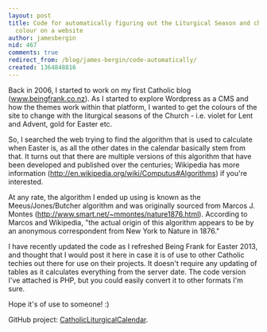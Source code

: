 ```yaml
---
layout: post
title: Code for automatically figuring out the Liturgical Season and changing the
  colour on a website
author: jamesbergin
nid: 467
comments: true
redirect_from: /blog/james-bergin/code-automatically/
created: 1364848816
---
```

Back in 2006, I started to work on my first Catholic blog (www.beingfrank.co.nz).  As I started to explore Wordpress as a CMS and how the themes work within that platform, I wanted to get the colours of the site to change with the liturgical seasons of the Church - i.e. violet for Lent and Advent, gold for Easter etc.

So, I searched the web trying to find the algorithm that is used to calculate when Easter is, as all the other dates in the calendar basically stem from that.  It turns out that there are multiple versions of this algorithm that have been developed and published over the centuries; Wikipedia has more information (http://en.wikipedia.org/wiki/Computus#Algorithms) if you're interested.

At any rate, the algorithm I ended up using is known as the Meeus/Jones/Butcher algorithm and was originally sourced from Marcos J. Montes (http://www.smart.net/~mmontes/nature1876.html).  According to Marcos and Wikipedia, "the actual origin of this algorithm appears to be by an anonymous correspondent from New York to Nature in 1876."

I have recently updated the code as I refreshed Being Frank for Easter 2013, and thought that I would post it here in case it is of use to other Catholic techies out there for use on their projects.  It doesn't require any updating of tables as it calculates everything from the server date.  The code version I've attached is PHP, but you could easily convert it to other formats I'm sure.

Hope it's of use to someone!  :)

GitHub project: [CatholicLiturgicalCalendar](https://github.com/jamesbergin/CatholicLiturgicalCalendar).
